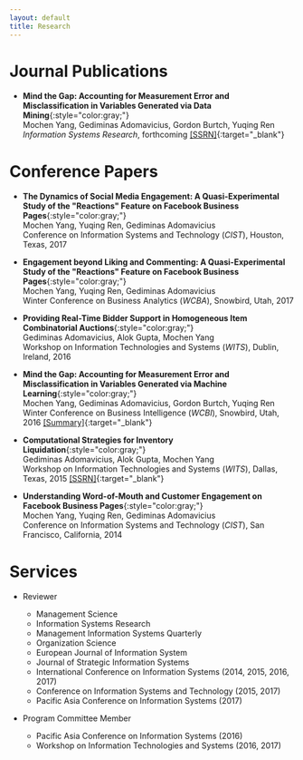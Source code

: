 ```yaml
---
layout: default
title: Research
---
```


# Journal Publications

* __Mind the Gap: Accounting for Measurement Error and Misclassification in Variables Generated via Data Mining__{:style="color:gray;"}  
  Mochen Yang, Gediminas Adomavicius, Gordon Burtch, Yuqing Ren  
  _Information Systems Research_, forthcoming [[SSRN]](https://ssrn.com/abstract=2960258){:target="_blank"}


# Conference Papers

* __The Dynamics of Social Media Engagement: A Quasi-Experimental Study of the "Reactions" Feature on Facebook Business Pages__{:style="color:gray;"}  
  Mochen Yang, Yuqing Ren, Gediminas Adomavicius  
  Conference on Information Systems and Technology (_CIST_), Houston, Texas, 2017

* __Engagement beyond Liking and Commenting: A Quasi-Experimental Study of the "Reactions" Feature on Facebook Business Pages__{:style="color:gray;"}  
  Mochen Yang, Yuqing Ren, Gediminas Adomavicius  
  Winter Conference on Business Analytics (_WCBA_), Snowbird, Utah, 2017

* __Providing Real-Time Bidder Support in Homogeneous Item Combinatorial Auctions__{:style="color:gray;"}  
  Gediminas Adomavicius, Alok Gupta, Mochen Yang  
  Workshop on Information Technologies and Systems (_WITS_), Dublin, Ireland, 2016

* __Mind the Gap: Accounting for Measurement Error and Misclassification in Variables Generated via Machine Learning__{:style="color:gray;"}  
  Mochen Yang, Gediminas Adomavicius, Gordon Burtch, Yuqing Ren  
  Winter Conference on Business Intelligence (_WCBI_), Snowbird, Utah, 2016 [[Summary]](http://gkmc.utah.edu/winter2016/abstracts){:target="_blank"}

* __Computational Strategies for Inventory Liquidation__{:style="color:gray;"}  
  Gediminas Adomavicius, Alok Gupta, Mochen Yang  
  Workshop on Information Technologies and Systems (_WITS_), Dallas, Texas, 2015 [[SSRN]](https://ssrn.com/abstract=2883863){:target="_blank"}

* __Understanding Word-of-Mouth and Customer Engagement on Facebook Business Pages__{:style="color:gray;"}  
  Mochen Yang, Yuqing Ren, Gediminas Adomavicius  
  Conference on Information Systems and Technology (_CIST_), San Francisco, California, 2014


# Services

* Reviewer
  * Management Science
  * Information Systems Research
  * Management Information Systems Quarterly
  * Organization Science
  * European Journal of Information System
  * Journal of Strategic Information Systems
  * International Conference on Information Systems (2014, 2015, 2016, 2017)
  * Conference on Information Systems and Technology (2015, 2017)
  * Pacific Asia Conference on Information Systems (2017)

* Program Committee Member
  * Pacific Asia Conference on Information Systems (2016)
  * Workshop on Information Technologies and Systems (2016, 2017)
